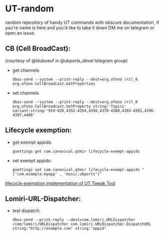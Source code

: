 # UT-random
random repository of handy UT commands with obscure documentation, if you're name is here and you'd like to take it down DM me on telegram or open an issue.

## CB (Cell BroadCast):
(courtesy of @lduboeuf in @ubports_devel telegram group)
* get channels
  ```
  dbus-send --system --print-reply --dest=org.ofono /ril_0 org.ofono.CellBroadcast.GetProperties 
  ```
* set channels
  ```
  dbus-send --system --print-reply --dest=org.ofono /ril_0 org.ofono.CellBroadcast.SetProperty string:'Topics' variant:string:'919-928,4352-4354,4356,4370-4380,4383-4392,4396-4397,4400'
  ```

## Lifecycle exemption:
* get exempt appids:
  ```
  gsettings get com.canonical.qtmir lifecycle-exempt-appids
  ```
* set exempt appids:
  ```
  gsettings set com.canonical.qtmir lifecycle-exempt-appids "['com.example.myapp' , 'music.ubports']"
  ```
[lifecycle exemption implementation of UT Tweak Tool](https://gitlab.com/myii/ut-tweak-tool/-/blob/master/src/plugin/tweaktool/package.cpp#L233)

## Lomiri-URL-Dispatcher:
* test dispatch:
  ```
  dbus-send --print-reply --dest=com.lomiri.URLDispatcher /com/lomiri/URLDispatcher com.lomiri.URLDispatcher.DispatchURL string:"http://example.com" string:"appid"
  ```
